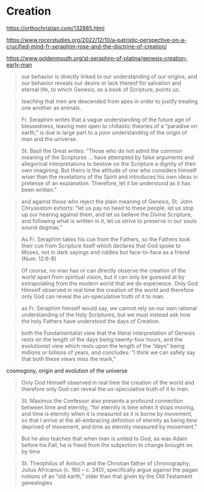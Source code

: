 # Creation

https://orthochristian.com/132885.html

https://www.rocorstudies.org/2022/12/10/a-patristic-perspective-on-a-crucified-mind-fr-seraphim-rose-and-the-doctrine-of-creation/

https://www.goldenmouth.org/st-seraphim-of-platina/genesis-creation-early-man


> our behavior is directly linked to our understanding of our origins, and our behavior reveals our desire or lack thereof for salvation and eternal life, to which Genesis, as a book of Scripture, points us.

> teaching that men are descended from apes in order to justify treating one another as animals.

> Fr. Seraphim writes that a vague understanding of the future age of blessedness, leaving men open to chiliastic theories of a “paradise on earth,” is due in large part to a poor understanding of the origin of man and the universe.

> St. Basil the Great writes: “Those who do not admit the common meaning of the Scriptures … have attempted by false arguments and allegorical interpretations to bestow on the Scripture a dignity of their own imagining. But theirs is the attitude of one who considers himself wiser than the revelations of the Spirit and introduces his own ideas in pretense of an explanation. Therefore, let it be understood as it has been written.”

> and against those who reject the plain meaning of Genesis, St. John Chrysostom exhorts: “let us pay no heed to these people, let us stop up our hearing against them, and let us believe the Divine Scripture, and following what is written in it, let us strive to preserve in our souls sound dogmas.”

> As Fr. Seraphim takes his cue from the Fathers, so the Fathers took their cue from Scripture itself which declares that God spoke to Moses, not in dark sayings and riddles but face-to-face as a friend (Num. 12:6-8)

> Of course, no man has or can directly observe the creation of the world apart from spiritual vision, but it can only be guessed at by extrapolating from the modern world that we do experience. Only God Himself observed in real time the creation of the world and therefore only God can reveal the un-speculative truth of it to man.

> as Fr. Seraphim himself would say, we cannot rely on our own rational understanding of the Holy Scriptures, but we must instead ask how the holy Fathers have understood the days of Creation.


> both the Fundamentalist view that the literal interpretation of Genesis rests on the length of the days being twenty-four hours, and the evolutionist view which rests upon the length of the “days” being millions or billions of years, and concludes: “I think we can safely say that both these views miss the mark,”


cosmogony, origin and evolution of the universe

> Only God Himself observed in real time the creation of the world and therefore only God can reveal the un-speculative truth of it to man.



> St. Maximus the Confessor also presents a profound connection between time and eternity, “for eternity is time when it stops moving, and time is eternity when it is measured as it is borne by movement, so that I arrive at the all-embracing definition of eternity as being time deprived of movement, and time as eternity measured by movement.”

> But he also teaches that when man is united to God, as was Adam before his Fall, he is freed from the subjection to change brought on by time

> St. Theophilus of Antioch and the Christian father of chronography, Julius Africanus (c. 160 – c. 240), specifically argue against the pagan notions of an “old earth,” older than that given by the Old Testament genealogies













